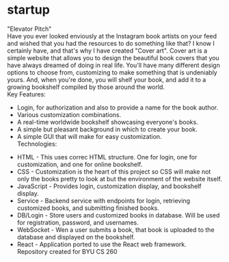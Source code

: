 # startup
"Elevator Pitch" <br>
Have you ever looked enviously at the Instagram book artists on your feed and wished that you had the resources to do something like that? I know I certainly have, and that's why I have created "Cover art". Cover art is a simple website that allows you to design the beautiful book covers that you have always dreamed of doing in real life. You'll have many different design options to choose from, customizing to make something that is undeniably yours. And, when you're done, you will shelf your book, and add it to a growing bookshelf compiled by those around the world. <br>
Key Features: <br>
* Login, for authorization and also to provide a name for the book author. <br>
* Various customization combinations. <br>
* A real-time worldwide bookshelf showcasing everyone's books. <br>
* A simple but pleasant background in which to create your book. <br>
* A simple GUI that will make for easy customization. <br>
Technologies:<br>
- HTML - This uses correc HTML structure. One for login, one for customization, and one for online bookshelf.<br>
- CSS - Customization is the heart of this project so CSS will make not only the books pretty to look at but the environment of the website itself.<br>
- JavaScript - Provides login, customization display, and bookshelf display.<br>
- Service - Backend service with endpoints for login, retrieving customized books, and submitting finished books.<br>
- DB/Login - Store users and customized books in database. Will be used for registration, password, and usernames.<br>
- WebSocket - Wen a user submits a book, that book is uploaded to the database and displayed on the bookshelf.<br>
- React - Application ported to use the React web framework.<br>
Repository created for BYU CS 260
